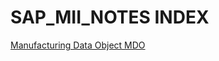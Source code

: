 # SAP_MII_NOTES INDEX
[Manufacturing Data Object MDO](https://github.com/subrahmanyam-pampana/SAP_MII_NOTES/blob/598432f45cce7f80ea5f907694aecb7bad6f5aa9/MII%20Manufacturing%20Data%20Objects%20(MDO)%20Guide%20(1).pdf)
